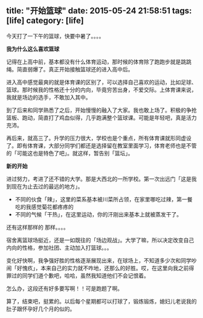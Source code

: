 title: "开始篮球"
date: 2015-05-24 21:58:51
tags: [life]
category: [life]
---

今天打了一下午的篮球，快要中暑了。。。。

**我为什么这么喜欢篮球**

记得在上高中前，基本都没有什么体育运动，那时候的体育除了跑跑步就是跳跳绳。简直弱爆了。真正开始接触篮球还的进入高中后。

进入高中感觉最爽的就是体育课的区别了，可以选择自己喜欢的运动，比如足球、篮球。那时候我的性格还十分的内向，毕竟穷苦出身，不爱交际。上体育课来说，我就是场边的选手，不敢加入其中。

到了后来和同学熟悉了之后，开始慢慢的融入了大家。我也敢上场了。积极的争抢篮板、跑动，简直打了鸡血似得，几乎跑满整个篮球课。可能是年轻吧，真是活力充沛。

再后来，就高三了。升学的压力很大，学校也是个重点，所有体育课就形同虚设了。即有体育课，大部分同学们都还是选择留在教室里面学习，体育老师也是不管的「可能这也是特色了吧」。就这样，暂告别「篮坛」。

**新的开始**

进过努力，考进了还不错的大学。那是大西北的一所学校。第一次出远门「这是我到现在为止去过的最远的地方」。

* 不同的伙食「辣」，这里的菜系基本被川菜所占领，在家里哪吃过辣，第一餐吃的我感觉菊花都疼疼的
* 不同的气候「干热」，在这里运动，你的汗刚出来基本上就被蒸发干了。

还有这样那样的 那样。。。。

宿舍离篮球场挺近，还是一如既往的「场边观战」。大学了嘛，所以决定改变自己内向的性格，参加社团、主动加入打篮球。。。

变化好快啊，我争强好胜的性格逐渐展现出来，在球场上，不知道多少次和同学吵闹「好愧疚」，本来自己的实力就不咋地，还那么的好胜。哎，在这里向我之前得罪过的同学们道个歉吧，哈哈，虽然我知道他们不会记恨着。

怎么办，这段还有好多要写啊！！可是跑题了啊。

算了，结束吧，挺累的。以后每个星期都可以打球了，锻炼锻炼，媳妇儿老说我的肚子跟怀孕好几个月的似的。